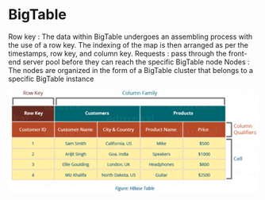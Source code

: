 # BigTable

Row key : The data within BigTable undergoes an assembling process with the use of a row key. The indexing of the map is then arranged as per the timestamps, row key, and column key.
Requests : pass through the front-end server pool before they can reach the specific BigTable node
Nodes : The nodes are organized in the form of a BigTable cluster that belongs to a specific BigTable instance

![cloumnQualifiers.png](https://github.com/developer-onizuka/BigTable/blob/main/columnQualifiers.png)
